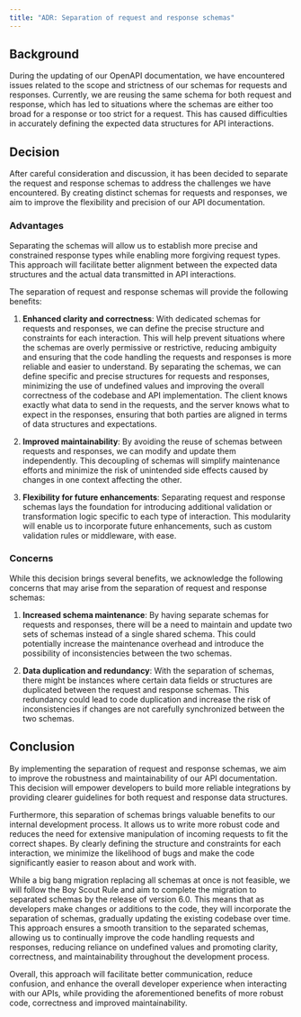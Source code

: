 ```yaml
---
title: "ADR: Separation of request and response schemas"
---
```


## Background

During the updating of our OpenAPI documentation, we have encountered issues related to the scope and strictness of our schemas for requests and responses. Currently, we are reusing the same schema for both request and response, which has led to situations where the schemas are either too broad for a response or too strict for a request. This has caused difficulties in accurately defining the expected data structures for API interactions.

## Decision

After careful consideration and discussion, it has been decided to separate the request and response schemas to address the challenges we have encountered. By creating distinct schemas for requests and responses, we aim to improve the flexibility and precision of our API documentation.

### Advantages

Separating the schemas will allow us to establish more precise and constrained response types while enabling more forgiving request types. This approach will facilitate better alignment between the expected data structures and the actual data transmitted in API interactions.

The separation of request and response schemas will provide the following benefits:

1. **Enhanced clarity and correctness**: With dedicated schemas for requests and responses, we can define the precise structure and constraints for each interaction. This will help prevent situations where the schemas are overly permissive or restrictive, reducing ambiguity and ensuring that the code handling the requests and responses is more reliable and easier to understand. By separating the schemas, we can define specific and precise structures for requests and responses, minimizing the use of undefined values and improving the overall correctness of the codebase and API implementation. The client knows exactly what data to send in the requests, and the server knows what to expect in the responses, ensuring that both parties are aligned in terms of data structures and expectations.

2. **Improved maintainability**: By avoiding the reuse of schemas between requests and responses, we can modify and update them independently. This decoupling of schemas will simplify maintenance efforts and minimize the risk of unintended side effects caused by changes in one context affecting the other.

3. **Flexibility for future enhancements**: Separating request and response schemas lays the foundation for introducing additional validation or transformation logic specific to each type of interaction. This modularity will enable us to incorporate future enhancements, such as custom validation rules or middleware, with ease.

### Concerns

While this decision brings several benefits, we acknowledge the following concerns that may arise from the separation of request and response schemas:

1. **Increased schema maintenance**: By having separate schemas for requests and responses, there will be a need to maintain and update two sets of schemas instead of a single shared schema. This could potentially increase the maintenance overhead and introduce the possibility of inconsistencies between the two schemas.

2. **Data duplication and redundancy**: With the separation of schemas, there might be instances where certain data fields or structures are duplicated between the request and response schemas. This redundancy could lead to code duplication and increase the risk of inconsistencies if changes are not carefully synchronized between the two schemas.


## Conclusion

By implementing the separation of request and response schemas, we aim to improve the robustness and maintainability of our API documentation. This decision will empower developers to build more reliable integrations by providing clearer guidelines for both request and response data structures.

Furthermore, this separation of schemas brings valuable benefits to our internal development process. It allows us to write more robust code and reduces the need for extensive manipulation of incoming requests to fit the correct shapes. By clearly defining the structure and constraints for each interaction, we minimize the likelihood of bugs and make the code significantly easier to reason about and work with.

While a big bang migration replacing all schemas at once is not feasible, we will follow the Boy Scout Rule and aim to complete the migration to separated schemas by the release of version 6.0. This means that as developers make changes or additions to the code, they will incorporate the separation of schemas, gradually updating the existing codebase over time. This approach ensures a smooth transition to the separated schemas, allowing us to continually improve the code handling requests and responses, reducing reliance on undefined values and promoting clarity, correctness, and maintainability throughout the development process.

Overall, this approach will facilitate better communication, reduce confusion, and enhance the overall developer experience when interacting with our APIs, while providing the aforementioned benefits of more robust code, correctness and improved maintainability.
